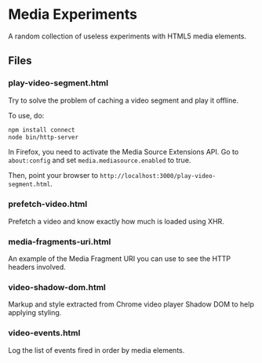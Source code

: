 # Media Experiments

A random collection of useless experiments with HTML5 media elements.

## Files

### play-video-segment.html

Try to solve the problem of caching a video segment and play it offline.

To use, do:
```bash
npm install connect
node bin/http-server
```

In Firefox, you need to activate the Media Source Extensions API. Go to `about:config` and set
`media.mediasource.enabled` to true.

Then, point your browser to `http://localhost:3000/play-video-segment.html`.

### prefetch-video.html

Prefetch a video and know exactly how much is loaded using XHR.

### media-fragments-uri.html

An example of the Media Fragment URI you can use to see the HTTP headers involved.

### video-shadow-dom.html

Markup and style extracted from Chrome video player Shadow DOM to help applying styling.

### video-events.html

Log the list of events fired in order by media elements.
